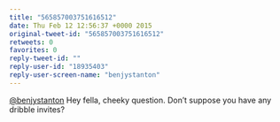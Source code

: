 ```yaml
---
title: "565857003751616512"
date: Thu Feb 12 12:56:37 +0000 2015
original-tweet-id: "565857003751616512"
retweets: 0
favorites: 0
reply-tweet-id: ""
reply-user-id: "18935403"
reply-user-screen-name: "benjystanton"
---
```

<a href="https://twitter.com/benjystanton">@benjystanton</a> Hey fella, cheeky question. Don’t suppose you have any dribble invites?
